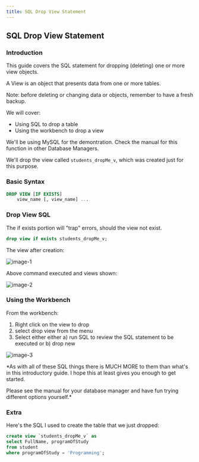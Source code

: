 ```yaml
---
title: SQL Drop View Statement
---
```


## SQL Drop View Statement

### Introduction

This guide covers the SQL statement for dropping (deleting) one or more view objects. 

A View is an object that presents data from one or more tables.

Note: before deleting or changing data or objects, remember to have a fresh backup.

We will cover:
* Using SQL to drop a table
* Using the workbench to drop a view

We'll be using MySQL for the demontration. Check the manual for this function in other Database Managers.

We'll drop the view called `students_dropMe_v`, which was created just for this purpose.

### Basic Syntax

```sql
DROP VIEW [IF EXISTS]
    view_name [, view_name] ...
```

### Drop View SQL

The if exists portion will "trap" errors, should the view not exist.

```sql
drop view if exists students_dropMe_v;
```

The view after creation:

![image-1](https://github.com/SteveChevalier/guide-images/blob/master/drop-view01.JPG)

Above command executed and views shown:

![image-2](https://github.com/SteveChevalier/guide-images/blob/master/drop-view02.JPG)

### Using the Workbench

From the workbench:
1) Right click on the view to drop
2) select drop view from the menu
3) Select either either a) run SQL to review the SQL statement to be executed or b) drop new 

![image-3](https://github.com/SteveChevalier/guide-images/blob/master/drop-view03.JPG)

*As with all of these SQL things there is MUCH MORE to them than what's in this introductory guide.  I hope this at least gives you enough to get started.  

Please see the manual for your database manager and have fun trying different options yourself.*

### Extra

Here's the SQL I used to create the table that we just dropped:

```sql
create view `students_dropMe_v` as
select FullName, programOfStudy 
from student 
where programOfStudy = 'Programming';
```
